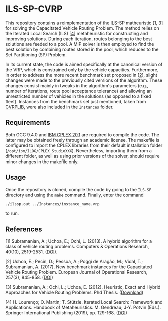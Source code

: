 # ILS-SP-CVRP
This repository contains a reimplementation of the ILS-SP matheuristic [[1](#1), [3](#3)] for solving the Capacitated Vehicle Routing Problem. The method relies on the Iterated Local Search (ILS) [[4](#4)] metaheuristic for constructing and improving solutions. During each iteration, routes belonging to the best solutions are feeded to a pool. A MIP solver is then employed to find the best solution by combining routes stored in the pool, which reduces to the Set Partitioning (SP) Problem.

In its current state, the code is aimed specifically at the canonical version of the VRP, which is constrained only by the vehicle capacities. Furthermore, in order to address the more recent benchmark set proposed in [[2](#2)], slight changes were made to the previously cited versions of the algorithm. These changes consist mainly in tweaks in the algorithm's parameters (e.g., number of iterations, route pool acceptance tolerance) and allowing an unrestricted number of vehicles in the solutions (as opposed to a fixed fleet). Instances from the benchmark set just mentioned, taken from [CVRPLIB](http://vrp.galgos.inf.puc-rio.br/index.php/en/), were also included in the `Instances` folder.

## Requirements

Both GCC 9.4.0 and [IBM CPLEX 20.1](https://www.ibm.com/products/ilog-cplex-optimization-studio) are required to compile the code. The latter may be obtained freely through an academic license. The makefile is configured to import the CPLEX libraries from their default installation folder (`/opt/ibm/ILOG/CPLEX_StudioXXX`). Nevertheless, importing them from a different folder, as well as using prior versions of the solver, should require minor changes in the makefile only.

## Usage 

Once the repository is cloned, compile the code by going to the `ILS-SP` directory and using the `make` command. Finally, enter the command
```sh
./ilssp.out ../Instances/instance_name.vrp
```
to run.


## References

<a id="1">[1]</a> Subramanian, A.; Uchoa, E.; Ochi, L. (2013).
A hybrid algorithm for a class of vehicle routing problems. Computers & Operations Research, 40(10), 2519-2531. ([DOI](https://doi.org/10.1016/j.cor.2013.01.013)).

<a id="2">[2]</a> Uchoa, E.; Pecin, D.; Pessoa, A.; Poggi de Aragão, M.; Vidal, T.; Subramanian, A. (2017). New benchmark instances for the Capacitated Vehicle Routing Problem. European Journal of Operational Research, 257(3), 845-858. ([DOI](https://doi.org/10.1016/j.ejor.2016.08.012))

<a id="3">[3]</a> Subramanian, A.; Ochi, L.; Uchoa, E. (2012). Heuristic, Exact and Hybrid Approaches for Vehicle Routing Problems. Phd Thesis. ([Download](http://www.ic.uff.br/PosGraduacao/frontend-tesesdissertacoes/download.php?id=532.pdf&tipo=trabalho))

<a id="4">[4]</a> H. Lourenço; O. Martin; T. Stützle. Iterated Local Search: Framework and Applications. Handbook of Metaheuristics. M. Gendreau; J-Y. Potvin (Eds.). Springer International Publishing (2019), pp. 129-168. ([DOI](https://doi.org/10.1007/978-3-319-91086-4_5))
